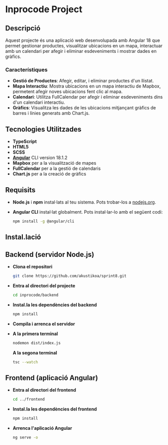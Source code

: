 # Inprocode Project

## Descripció

Aquest projecte és una aplicació web desenvolupada amb Angular 18 que permet gestionar productes, visualitzar ubicacions en un mapa, interactuar amb un calendari per afegir i eliminar esdeveniments i mostrar dades en gràfics.

### Característiques

- **Gestió de Productes**: Afegir, editar, i eliminar productes d'un llistat.
- **Mapa Interactiu**: Mostra ubicacions en un mapa interactiu de Mapbox, permetent afegir noves ubicacions fent clic al mapa.
- **Calendari**: Utilitza FullCalendar per afegir i eliminar esdeveniments dins d'un calendari interactiu.
- **Gràfics**: Visualitza les dades de les ubicacions mitjançant gràfics de barres i línies generats amb Chart.js.

## Tecnologies Utilitzades

- **TypeScript**
- **HTML5**
- **SCSS**
- **[Angular](https://angular.dev/installation)** CLI version 18.1.2
- **Mapbox** per a la visualització de mapes
- **FullCalendar** per a la gestió de calendaris
- **Chart.js** per a la creació de gràfics

## Requisits

- **Node.js** i **npm** instal·lats al teu sistema. Pots trobar-los a [nodejs.org](https://nodejs.org/en).
- **Angular CLI** instal·lat globalment. Pots instal·lar-lo amb el següent codi:

  ```bash
  npm install -g @angular/cli
  ```

## Instal.lació

## Backend (servidor Node.js)

- **Clona el repositori**

  ```bash
  git clone https://github.com/akustikoa/sprint8.git

  ```

- **Entra al directori del projecte**

  ```bash
  cd inprocode/backend

  ```

- **Instal.la les dependències del backend**

  ```bash
  npm install

  ```

- **Compila i arrenca el servidor**
- 
  **A la primera terminal**

  ```bash
  nodemon dist/index.js
  ```

  **A la segona terminal**

  ```bash
  tsc --watch
  ```

## Frontend (aplicació Angular)

- **Entra al directori del frontend**

  ```bash
  cd ../frontend
  ```

- **Instal.la les dependències del frontend**

  ```bash
  npm install
  ```

- **Arrenca l'aplicació Angular**

  ```bash
  ng serve -o
  ```

